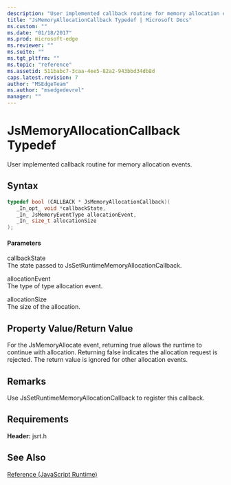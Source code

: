 ```yaml
---
description: "User implemented callback routine for memory allocation events."
title: "JsMemoryAllocationCallback Typedef | Microsoft Docs"
ms.custom: ""
ms.date: "01/18/2017"
ms.prod: microsoft-edge
ms.reviewer: ""
ms.suite: ""
ms.tgt_pltfrm: ""
ms.topic: "reference"
ms.assetid: 511babc7-3caa-4ee5-82a2-943bbd34db8d
caps.latest.revision: 7
author: "MSEdgeTeam"
ms.author: "msedgedevrel"
manager: ""
---
```

# JsMemoryAllocationCallback Typedef
User implemented callback routine for memory allocation events.  
  
## Syntax  
  
```cpp  
typedef bool (CALLBACK * JsMemoryAllocationCallback)(  
   _In_opt_ void *callbackState,  
   _In_ JsMemoryEventType allocationEvent,  
   _In_ size_t allocationSize  
);  
```  
  
#### Parameters  
 callbackState  
 The state passed to JsSetRuntimeMemoryAllocationCallback.  
  
 allocationEvent  
 The type of type allocation event.  
  
 allocationSize  
 The size of the allocation.  
  
## Property Value/Return Value  
 For the JsMemoryAllocate event, returning true allows the runtime to continue with allocation. Returning false indicates the allocation request is rejected. The return value is ignored for other allocation events.  
  
## Remarks  
 Use JsSetRuntimeMemoryAllocationCallback to register this callback.  
  
## Requirements  
 **Header:** jsrt.h  
  
## See Also  
 [Reference (JavaScript Runtime)](../chakra-hosting/reference-javascript-runtime.md)